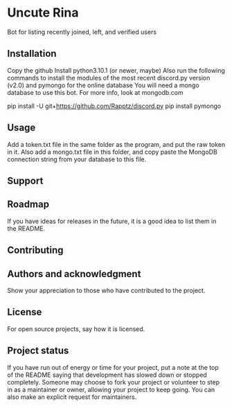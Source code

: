 # Uncute Rina

Bot for listing recently joined, left, and verified users

## Installation

Copy the github
Install python3.10.1 (or newer, maybe)
Also run the following commands to install the modules of the most recent discord.py version (v2.0) and pymongo for the online database
You will need a mongo database to use this bot. For more info, look at mongodb.com

pip install -U git+https://github.com/Rapptz/discord.py
pip install pymongo

## Usage

Add a token.txt file in the same folder as the program, and put the raw token in it.
Also add a mongo.txt file in this folder, and copy paste the MongoDB connection string from your database to this file.

## Support

## Roadmap
If you have ideas for releases in the future, it is a good idea to list them in the README.

## Contributing

## Authors and acknowledgment
Show your appreciation to those who have contributed to the project.

## License
For open source projects, say how it is licensed.

## Project status
If you have run out of energy or time for your project, put a note at the top of the README saying that development has slowed down or stopped completely. Someone may choose to fork your project or volunteer to step in as a maintainer or owner, allowing your project to keep going. You can also make an explicit request for maintainers.
